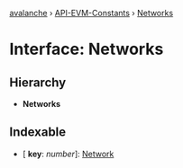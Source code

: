 [avalanche](../README.md) › [API-EVM-Constants](../modules/api_evm_constants.md) › [Networks](api_evm_constants.networks.md)

# Interface: Networks

## Hierarchy

* **Networks**

## Indexable

* \[ **key**: *number*\]: [Network](api_evm_constants.network.md)
